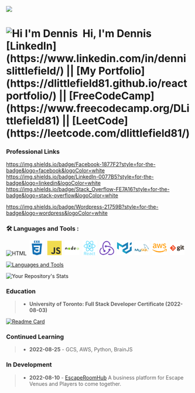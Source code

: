 <img src="https://komarev.com/ghpvc/?username=DLittlefield81"/>
<h1>
  <img src="https://i.imgur.com/1C0s1p4.png" title="Hi I'm Dennis" alt="Hi I'm Dennis" width="60" height="60"/>&nbsp; Hi, I'm Dennis <br/>
  [LinkedIn](https://www.linkedin.com/in/dennislittlefield/) || [My Portfolio](https://dlittlefield81.github.io/reactportfolio/) || [FreeCodeCamp](https://www.freecodecamp.org/DLittlefield81) || [LeetCode](https://leetcode.com/dlittlefield81/)
</h1>

### Professional Links
https://img.shields.io/badge/Facebook-1877F2?style=for-the-badge&logo=facebook&logoColor=white
https://img.shields.io/badge/LinkedIn-0077B5?style=for-the-badge&logo=linkedin&logoColor=white
https://img.shields.io/badge/Stack_Overflow-FE7A16?style=for-the-badge&logo=stack-overflow&logoColor=white

https://img.shields.io/badge/Wordpress-21759B?style=for-the-badge&logo=wordpress&logoColor=white



### :hammer_and_wrench: Languages and Tools :
<div>
  <img src="https://img.shields.io/badge/HTML-239120?style=for-the-badge&logo=html5&logoColor=white" title="HTML5" alt="HTML" width="40" height="40"/>&nbsp;
  <img src="https://github.com/devicons/devicon/blob/master/icons/css3/css3-plain-wordmark.svg"  title="CSS3" alt="CSS" width="40" height="40"/>&nbsp;
  <img src="https://github.com/devicons/devicon/blob/master/icons/javascript/javascript-original.svg" title="JavaScript" alt="JavaScript" width="40" height="40" />&nbsp;
  <img src="https://github.com/devicons/devicon/blob/master/icons/nodejs/nodejs-original-wordmark.svg" title="NodeJS" alt="NodeJS" width="40" height="40"/>&nbsp;
  <img src="https://github.com/devicons/devicon/blob/master/icons/react/react-original-wordmark.svg" title="React" alt="React" width="40" height="40"/>&nbsp;
  <img src="https://github.com/devicons/devicon/blob/master/icons/redux/redux-original.svg" title="Redux" alt="Redux " width="40" height="40"/>&nbsp;
  <img src="https://github.com/devicons/devicon/blob/master/icons/materialui/materialui-original.svg" title="Material UI" alt="Material UI" width="40" height="40"/>&nbsp;
 <img src="https://github.com/devicons/devicon/blob/master/icons/mysql/mysql-original-wordmark.svg" title="MySQL"  alt="MySQL" width="40" height="40"/>&nbsp;
  <img src="https://github.com/devicons/devicon/blob/master/icons/amazonwebservices/amazonwebservices-plain-wordmark.svg" title="AWS" alt="AWS" width="40" height="40"/>&nbsp;
 <img src="https://github.com/devicons/devicon/blob/master/icons/git/git-original-wordmark.svg" title="Git" **alt="Git" width="40" height="40"/>
</div>

[![Languages and Tools](https://github-readme-stats.vercel.app/api/top-langs/?username=DLittlefield81&layout=compact&theme=vision-friendly-dark)](https://github.com/anuraghazra/github-readme-stats)


![Your Repository's Stats](https://github-readme-stats.vercel.app/api?username=DLittlefield81&show_icons=true&theme=synthwave)

 

### Education
>- **University of Toronto: Full Stack Developer Certificate (2022-08-03)** 

 


 
  
  [![Readme Card](https://github-readme-stats.vercel.app/api/pin/?username=DLittlefield81&repo=reactportfolio)](https://github.com/DLittlefield81/reactportfolio)

### Continued Learning
>- **2022-08-25** - GCS, AWS, Python, BrainJS
### In Development
>- **2022-08-10** - [EscapeRoomHub](https://github.com/DLittlefield81/EscapeRoomHub) A business platform for Escape Venues and Players to come together.
